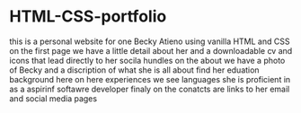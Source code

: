 # HTML-CSS-portfolio
this is a personal website for one Becky Atieno using vanilla HTML and CSS
on the first page we have a little detail about her and a downloadable cv and icons that lead directly to her socila hundles
on the about we have a photo of Becky and a discription of what she is all about find her eduation background here
on here experiences we see languages she is proficient in as a aspirinf softawre developer
finaly on the conatcts are links to her email and social media pages

